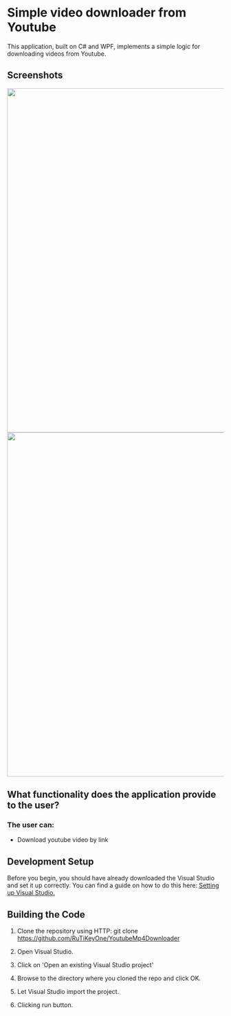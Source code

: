 # Simple video downloader from Youtube

This application, built on C# and WPF, implements a simple logic for downloading videos from Youtube.

## Screenshots

<p align="center">
  <img src="https://github.com/RuTiKeyOne/YoutubeMp4Downloader/blob/master/doc/Screenshots/1.PNG" width="800"/>
  <img src="https://github.com/RuTiKeyOne/YoutubeMp4Downloader/blob/master/doc/Screenshots/2.PNG" width="800"/>
</p>
 

## What functionality does the application provide to the user?

### The user can:
* Download youtube video by link

## Development Setup

Before you begin, you should have already downloaded the Visual Studio and set it up correctly. You can find a guide on how to do this here: [Setting up Visual Studio.](https://docs.microsoft.com/en-us/visualstudio/install/install-visual-studio?view=vs-2022)

## Building the Code

1. Clone the repository using HTTP: git clone https://github.com/RuTiKeyOne/YoutubeMp4Downloader

2. Open Visual Studio.

3. Click on 'Open an existing Visual Studio project'

4. Browse to the directory where you cloned the repo and click OK.

5. Let Visual Studio import the project.

6. Clicking run button.
